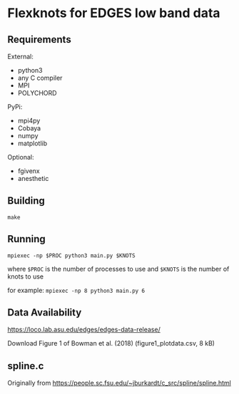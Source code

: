 Flexknots for EDGES low band data
=================================

Requirements
------------

External:

- python3
- any C compiler
- MPI
- POLYCHORD


PyPi:

- mpi4py
- Cobaya
- numpy
- matplotlib

Optional:

- fgivenx
- anesthetic


Building
--------

```
make
```

Running
-------

```
mpiexec -np $PROC python3 main.py $KNOTS
```

where ```$PROC``` is the number of processes to use and ```$KNOTS``` is the number of knots to use

for example: ```mpiexec -np 8 python3 main.py 6```


Data Availability
-----------------
https://loco.lab.asu.edu/edges/edges-data-release/

Download Figure 1 of Bowman et al. (2018) (figure1_plotdata.csv, 8 kB)


spline.c
--------

Originally from https://people.sc.fsu.edu/~jburkardt/c_src/spline/spline.html


